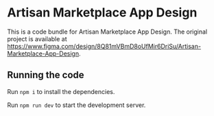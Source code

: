 
  # Artisan Marketplace App Design

  This is a code bundle for Artisan Marketplace App Design. The original project is available at https://www.figma.com/design/8Q81mVBmD8oUfMir6DriSu/Artisan-Marketplace-App-Design.

  ## Running the code

  Run `npm i` to install the dependencies.

  Run `npm run dev` to start the development server.
  